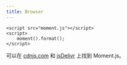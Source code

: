```yaml
---
title: Browser
---
```



```
<script src="moment.js"></script>
<script>
	moment().format();
</script>
```

可以在 [cdnjs.com](https://cdnjs.com/libraries/moment.js) 和 [jsDelivr](https://www.jsdelivr.com/package/npm/moment) 上找到 Moment.js。
